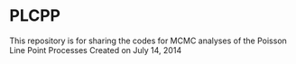 PLCPP
=====
This repository is for sharing the codes for MCMC analyses of the Poisson Line Point Processes
Created on July 14, 2014
